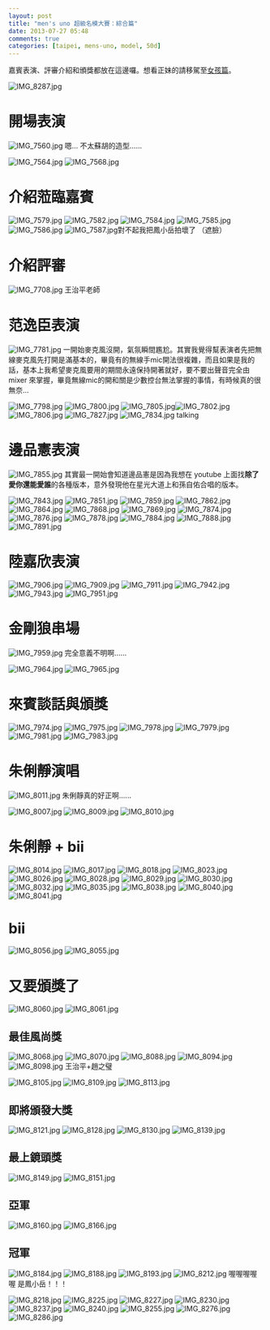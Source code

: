 ```yaml
---
layout: post
title: "men's uno 超級名模大賽：綜合篇"
date: 2013-07-27 05:48
comments: true
categories: [taipei, mens-uno, model, 50d]
---
```

嘉賓表演、評審介紹和頒獎都放在這邊囉。想看正妹的請移駕至[女孩篇](http://logdown.com/account/posts/67487-girls-in-mens-uno-supermodel-contest/preview "超級名模大賽女孩篇")。

![IMG_8287.jpg](/assets/img/2013/WcmsfiRLQZOGAC178nL2_IMG_8287.jpg)
<!--more-->
# 開場表演

![IMG_7560.jpg](/assets/img/2013/k4E0qeTSQYmfT7CwWAGt_IMG_7560.jpg)
嗯... 不太蘇胡的造型......

![IMG_7564.jpg](/assets/img/2013/MhALqqMYRfKHnKXFhNxN_IMG_7564.jpg)
![IMG_7568.jpg](/assets/img/2013/I4tXW7I1RtgLOH87z8UF_IMG_7568.jpg) 
# 介紹蒞臨嘉賓
 
![IMG_7579.jpg](/assets/img/2013/3lpDySK9SrqoVPI4HtgM_IMG_7579.jpg)
![IMG_7582.jpg](/assets/img/2013/DFDbpXPGT2qnwAeRuPXV_IMG_7582.jpg)
![IMG_7584.jpg](/assets/img/2013/FQ03XIMlQZKaAUj0JtJa_IMG_7584.jpg)
![IMG_7585.jpg](/assets/img/2013/Af2c1SDmRDug9Myzpi3W_IMG_7585.jpg)
![IMG_7586.jpg](/assets/img/2013/3Zvpe61iTFuxZfIlIcvD_IMG_7586.jpg)
![IMG_7587.jpg](/assets/img/2013/L2w4PxA8TLSMZ0BhlVxw_IMG_7587.jpg)對不起我把鳳小岳拍壞了 （遮臉）

# 介紹評審

![IMG_7708.jpg](/assets/img/2013/1zXS97hMTXiMQBIOmh6V_IMG_7708.jpg)
王治平老師

# 范逸臣表演

![IMG_7781.jpg](/assets/img/2013/JWdGShIRR8Cq1iOXQXHh_IMG_7781.jpg)
一開始麥克風沒開，氣氛瞬間尷尬。其實我覺得幫表演者先把無線麥克風先打開是滿基本的，畢竟有的無線手mic開法很複雜，而且如果是我的話，基本上我希望麥克風要用的期間永遠保持開著就好，要不要出聲音完全由 mixer 來掌握，畢竟無線mic的開和關是少數控台無法掌握的事情，有時候真的很無奈...

![IMG_7798.jpg](/assets/img/2013/7L2XN5g3TT2ADqj5LDiP_IMG_7798.jpg)
![IMG_7800.jpg](/assets/img/2013/dRGdAgNpQyepuv1Lxctf_IMG_7800.jpg)
![IMG_7805.jpg](/assets/img/2013/gMs1lxXrREuIFT7fByNe_IMG_7805.jpg)![IMG_7802.jpg](/assets/img/2013/O22fSZRhRuOyqlLj912I_IMG_7802.jpg)
![IMG_7806.jpg](/assets/img/2013/giR9uJU4Q9ub7FxS1T88_IMG_7806.jpg)
![IMG_7827.jpg](/assets/img/2013/A6srBj6eQS7gfFn0hxhA_IMG_7827.jpg)
![IMG_7834.jpg](/assets/img/2013/T27LFJSSeygwP9lbuSP6_IMG_7834.jpg)
talking

# 邊品憲表演

![IMG_7855.jpg](/assets/img/2013/SZPEQWb8Q66GIHXvH0RG_IMG_7855.jpg)
其實最一開始會知道邊品憲是因為我想在 youtube 上面找**除了愛你還能愛誰**的各種版本，意外發現他在星光大道上和孫自佑合唱的版本。

![IMG_7843.jpg](/assets/img/2013/PI2KaEAaRYyuWIf3E9Sl_IMG_7843.jpg)
![IMG_7851.jpg](/assets/img/2013/oZVXyvKhQAKohRnM4Nur_IMG_7851.jpg)
![IMG_7859.jpg](/assets/img/2013/0yJee2aAQW6KaVgGD931_IMG_7859.jpg)
![IMG_7862.jpg](/assets/img/2013/ck4dYTxbTz9I10yREhBw_IMG_7862.jpg)
![IMG_7864.jpg](/assets/img/2013/sK5TH1mSkmivnsFy0eag_IMG_7864.jpg)
![IMG_7868.jpg](/assets/img/2013/B3R8PV2PTqiUx1WsGVEe_IMG_7868.jpg)
![IMG_7869.jpg](/assets/img/2013/Z3Lot0t1QxqvbL8BOWU9_IMG_7869.jpg)
![IMG_7874.jpg](/assets/img/2013/B5yHJsSYSbm9qSDS1E6I_IMG_7874.jpg)
![IMG_7876.jpg](/assets/img/2013/NdhNlbw8SBKnQ7uURhLI_IMG_7876.jpg)
![IMG_7878.jpg](/assets/img/2013/AotRy9MrSliNosKn70aM_IMG_7878.jpg)
![IMG_7884.jpg](/assets/img/2013/AsW575gXTv6F8aE1iAUu_IMG_7884.jpg)
![IMG_7888.jpg](/assets/img/2013/Ymrw7owvSIGNy68I1Nu9_IMG_7888.jpg)
![IMG_7891.jpg](/assets/img/2013/7uc8ajVQxGyGJFO5Fyqj_IMG_7891.jpg)
# 陸嘉欣表演

![IMG_7906.jpg](/assets/img/2013/V95tOcCJT7HFtUYmvsCY_IMG_7906.jpg)
![IMG_7909.jpg](/assets/img/2013/J2pIEqcgSmWHbzc2XU20_IMG_7909.jpg)
![IMG_7911.jpg](/assets/img/2013/vZ0zF6wyTYKPlW9xafko_IMG_7911.jpg)
![IMG_7942.jpg](/assets/img/2013/BX00HOPjRVG0wn2npLfl_IMG_7942.jpg)
![IMG_7943.jpg](/assets/img/2013/4T6UGgnQouXUu2WZM6Ui_IMG_7943.jpg)
![IMG_7951.jpg](/assets/img/2013/5G7STL6DSWOD4iRwzSgs_IMG_7951.jpg)
# 金剛狼串場

![IMG_7959.jpg](/assets/img/2013/CqfRhhgfQmA2rBt3wGDw_IMG_7959.jpg)
完全意義不明啊......

![IMG_7964.jpg](/assets/img/2013/CrdaI425TPSMyy6UQpL1_IMG_7964.jpg)
![IMG_7965.jpg](/assets/img/2013/5CfBnawQvyT5i87DtZUw_IMG_7965.jpg)
# 來賓談話與頒獎

![IMG_7974.jpg](/assets/img/2013/2PO7e7MMTny2ozvM4oB5_IMG_7974.jpg)
![IMG_7975.jpg](/assets/img/2013/9za26RgeRLeHU0PgVRDg_IMG_7975.jpg)
![IMG_7978.jpg](/assets/img/2013/AsRSNGivRM6zBp3Qtf5l_IMG_7978.jpg)
![IMG_7979.jpg](/assets/img/2013/TqzPlbRVTy2BE1g07EAq_IMG_7979.jpg)
![IMG_7981.jpg](/assets/img/2013/4KX6py5gRSYcUxMCIBVr_IMG_7981.jpg)
![IMG_7983.jpg](/assets/img/2013/3POXl9kASqOBhlXMbP7S_IMG_7983.jpg)
# 朱俐靜演唱

![IMG_8011.jpg](/assets/img/2013/Z26VwD8VTleTvkdhkLA5_IMG_8011.jpg) 
朱俐靜真的好正啊......

![IMG_8007.jpg](/assets/img/2013/J9QTMyRnRICraLDgGsZK_IMG_8007.jpg)
![IMG_8009.jpg](/assets/img/2013/QX17vwkcSnWo9qZ5XaPW_IMG_8009.jpg)
![IMG_8010.jpg](/assets/img/2013/PZt6BCiTnmCrbaKnCA18_IMG_8010.jpg)
# 朱俐靜 + bii

![IMG_8014.jpg](/assets/img/2013/dSnMafv9Q7O0I3la3x8j_IMG_8014.jpg)
![IMG_8017.jpg](/assets/img/2013/maEo5pdpT6ulhp63wqND_IMG_8017.jpg)
![IMG_8018.jpg](/assets/img/2013/VMak7qc7SNSPfMAkhk3Y_IMG_8018.jpg)
![IMG_8023.jpg](/assets/img/2013/b49dOeKnROCmoSt4IceB_IMG_8023.jpg)
![IMG_8026.jpg](/assets/img/2013/qX7CEYUFSeWTPjKsZzcm_IMG_8026.jpg)
![IMG_8028.jpg](/assets/img/2013/6sW2c7YOSVeAKHbfYFGU_IMG_8028.jpg)
![IMG_8029.jpg](/assets/img/2013/AlcOY8a4QaI3ITUhC7YX_IMG_8029.jpg)
![IMG_8030.jpg](/assets/img/2013/MfaNH6tXSJWDvtajwhtH_IMG_8030.jpg)
![IMG_8032.jpg](/assets/img/2013/8MufE4ToywXgXkERn9sw_IMG_8032.jpg)
![IMG_8035.jpg](/assets/img/2013/LUW3WtjTkKYlzkFGVi22_IMG_8035.jpg)
![IMG_8038.jpg](/assets/img/2013/c07lJWwBRdOtkZ9rd91B_IMG_8038.jpg)
![IMG_8040.jpg](/assets/img/2013/4EwWZeDgTzaLHynwwmlX_IMG_8040.jpg)
![IMG_8041.jpg](/assets/img/2013/91efgB5eSzeS1j5NPpgZ_IMG_8041.jpg)
# bii

![IMG_8056.jpg](/assets/img/2013/PeytfgIKQlmLB67b3i1b_IMG_8056.jpg)
![IMG_8055.jpg](/assets/img/2013/tpJ0D2AwQiyhHjc8j11F_IMG_8055.jpg)
# 又要頒獎了

![IMG_8060.jpg](/assets/img/2013/NYwLtfIZTRamZeZD1qlo_IMG_8060.jpg)
![IMG_8061.jpg](/assets/img/2013/NWldHHzSmq6bQVblcYnw_IMG_8061.jpg)
## 最佳風尚獎

![IMG_8068.jpg](/assets/img/2013/9t70qSbRaCwF3Uy3CAVi_IMG_8068.jpg)
![IMG_8070.jpg](/assets/img/2013/MJmtwPR1TOKsKeLGhBtx_IMG_8070.jpg)
![IMG_8088.jpg](/assets/img/2013/0bX3Hx9lQdexJSJ5PGXf_IMG_8088.jpg)
![IMG_8094.jpg](/assets/img/2013/NPZgj4NhStCwv9S6Dtqs_IMG_8094.jpg)
![IMG_8098.jpg](/assets/img/2013/b60znxKJQzm31tnGiObj_IMG_8098.jpg)
王治平+趙之璧

![IMG_8105.jpg](/assets/img/2013/m1sfK5LWQGStu0GcOAFA_IMG_8105.jpg)
![IMG_8109.jpg](/assets/img/2013/kIag0pHKQSaKnmeQTizl_IMG_8109.jpg)
![IMG_8113.jpg](/assets/img/2013/5LOiOtaGS3WKBhNyoClh_IMG_8113.jpg)
## 即將頒發大獎

![IMG_8121.jpg](/assets/img/2013/EXnkpJLTT4aeFHSlyA9w_IMG_8121.jpg)
![IMG_8128.jpg](/assets/img/2013/sfMAxZpT2GKoAeMSGuCl_IMG_8128.jpg)
![IMG_8130.jpg](/assets/img/2013/ARiQ8Y6nTda14W5Vkysm_IMG_8130.jpg)
![IMG_8139.jpg](/assets/img/2013/KuLHI7cBQIiQTXv61hEh_IMG_8139.jpg)
## 最上鏡頭獎

![IMG_8149.jpg](/assets/img/2013/f2zmY8VSShyLH00nAlvm_IMG_8149.jpg)
![IMG_8151.jpg](/assets/img/2013/IIcCfJKGQdO6uK9HRurF_IMG_8151.jpg)
## 亞軍

![IMG_8160.jpg](/assets/img/2013/DvxmdCWhToSbBHTBk8yN_IMG_8160.jpg)
![IMG_8166.jpg](/assets/img/2013/606FwXvISOGgvV8J0a4z_IMG_8166.jpg)

## 冠軍

![IMG_8184.jpg](/assets/img/2013/ZWhykRoNQfC42ZoJmjkU_IMG_8184.jpg)
![IMG_8188.jpg](/assets/img/2013/LBl0HYgtQd2OQkHwYQD4_IMG_8188.jpg)
![IMG_8193.jpg](/assets/img/2013/omaQlSmOTpSByPXVR2GT_IMG_8193.jpg)
![IMG_8212.jpg](/assets/img/2013/sxSCwNzmT06h3jYdwixl_IMG_8212.jpg)
喔喔喔喔喔 是鳳小岳！！！

![IMG_8218.jpg](/assets/img/2013/mW0RjyFTAO8ZjIRQXfOO_IMG_8218.jpg)
![IMG_8225.jpg](/assets/img/2013/GLmnyuQAQL67N8v5yP4N_IMG_8225.jpg)
![IMG_8227.jpg](/assets/img/2013/QJ8sXQFdTvOWsbZnrTWQ_IMG_8227.jpg)
![IMG_8230.jpg](/assets/img/2013/UaqnpocFSj2iFeQB3qLG_IMG_8230.jpg)
![IMG_8237.jpg](/assets/img/2013/e7RtEgJzRs6tzDlrcrUX_IMG_8237.jpg)
![IMG_8240.jpg](/assets/img/2013/6j15dQU1RfSTWfc0zfed_IMG_8240.jpg)
![IMG_8255.jpg](/assets/img/2013/YVSMPIz6QYCEqLQ2te91_IMG_8255.jpg)
![IMG_8276.jpg](/assets/img/2013/JWJzlASQbOlnmk16YHyJ_IMG_8276.jpg)
![IMG_8286.jpg](/assets/img/2013/O8lYsf5TQ2rUECHxR73M_IMG_8286.jpg)
